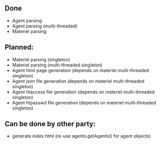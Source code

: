## Done
 - Agent parsing
 - Agent parsing (multi-threaded)
 - Materiel parsing

## Planned:
 - Materiel parsing (singleton)
 - Materiel parsing (multi-threaded singleton)
 - Agent html page generation (depends on materiel multi-threaded singleton)
 - Agent json file generation (depends on materiel multi-threaded singleton)
 - Agent htaccess file generation (depends on materiel multi-threaded singleton)
 - Agent htpasswd file generation (depends on materiel multi-threaded singleton)

## Can be done by other party:
 - generate index.html (re-use agents.getAgents() for agent objects)